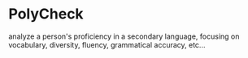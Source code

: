 # PolyCheck
analyze a person's proficiency in a secondary language, focusing on vocabulary, diversity, fluency, grammatical accuracy, etc...
